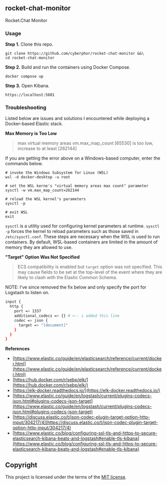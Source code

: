 ## rocket-chat-monitor
Rocket.Chat Monitor

### Usage
**Step 1.** Clone this repo.
```
git clone https://github.com/cyberphor/rocket-chat-monitor &&\
cd rocket-chat-monitor
```

**Step 2.** Build and run the containers using Docker Compose.
```
docker compose up 
```

**Step 3.** Open Kibana.
```
https://localhost:5601
```

### Troubleshooting
Listed below are issues and solutions I encountered while deploying a Docker-based Elastic stack.

**Max Memory is Too Low**  
> max virtual memory areas vm.max_map_count [65530] is too low, increase to at least [262144]

If you are getting the error above on a Windows-based computer, enter the commands below.
```
# invoke the Windows Subsystem for Linux (WSL)
wsl -d docker-desktop -u root

# set the WSL kerne's "virtual memory areas max count" parameter
sysctl -w vm.max_map_count=262144

# reload the WSL kernel's parameters
sysctl -p

# exit WSL
exit
```

`sysctl` is a utility used for configuring kernel parameters at runtime. `sysctl -p` forces the kernel to reload parameters such as those saved in `/etc/sysctl.conf`. These steps are necessary when the WSL is used to run containers. By default, WSL-based containers are limited in the amount of memory they are allowed to use.  

**"Target" Option Was Not Specified**  
>  ECS compatibility is enabled but `target` option was not specified. This may cause fields to be set at the top-level of the event where they are likely to clash with the Elastic Common Schema. 

NOTE: I've since removed the fix below and only specify the port for Logstash to listen on. 

```bash
input {
  http {
    port => 1337
    additional_codecs => {} # <-- i added this line
    codec => json {
      target => "[document]"
    }
  }
}
```

**References**
* [https://www.elastic.co/guide/en/elasticsearch/reference/current/docker.html](https://www.elastic.co/guide/en/elasticsearch/reference/current/docker.html)
* [https://hub.docker.com/r/sebp/elk/](https://hub.docker.com/r/sebp/elk/)
* [https://elk-docker.readthedocs.io/](https://elk-docker.readthedocs.io/)
* [https://www.elastic.co/guide/en/logstash/current/plugins-codecs-json.html#plugins-codecs-json-target](https://www.elastic.co/guide/en/logstash/current/plugins-codecs-json.html#plugins-codecs-json-target)
* [https://discuss.elastic.co/t/json-codec-plugin-target-option-http-input/304217/4](https://discuss.elastic.co/t/json-codec-plugin-target-option-http-input/304217/4)
* [https://www.elastic.co/blog/configuring-ssl-tls-and-https-to-secure-elasticsearch-kibana-beats-and-logstash#enable-tls-kibana](https://www.elastic.co/blog/configuring-ssl-tls-and-https-to-secure-elasticsearch-kibana-beats-and-logstash#enable-tls-kibana)

## Copyright
This project is licensed under the terms of the [MIT license](/LICENSE).